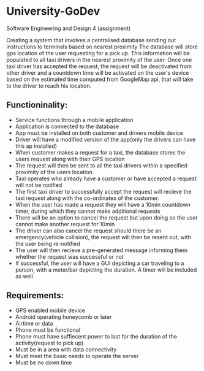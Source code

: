 University-GoDev
================
Software Engineering and Design 4 (assignment)

Creating a system that involves a centralised database sending out instructions to terminals based on nearest proximity
The database will store gps location of the user requesting for a pick up. This information will be populated to all taxi drivers in the nearest proximity of the user.
Once one taxi driver has accepted the request, the request will be deactivated from other driver and a countdown time will be activated on the user's device based on the estimated time computed from GoogleMap api, that will take to the driver to reach his location.


Functioninality:
-

- Service functions through a mobile application
- Application is connected to the database
- App must be installed on both customer and drivers mobile device
- Driver will have a modified version of the app(only the drivers can have this ap installed)
- When customer makes a request for a taxi, the database stores the users request along with their GPS location
- The request will then be sent to all the taxi drivers within a specified proximity of the users location.
- Taxi operates who already have a customer or have accepted a request will not be notified
- The first taxi driver to successfully accept the request will recieve the taxi request along with the co-ordinates of the customer.
- When the user has made a request they will have a 10min countdown timer, during which they cannot make additional requests
- There will be an option to cancel the request but upon doing so the user cannot make another request for 10min
- The driver can also cancel the request should there be an emergency(vehicle collision), the request will then be resent out, with the user being re-notified
- The user will then recieve a pre-generated message informing them whether the request was successful or not
- If successful, the user will have a GUI depicting a car traveling to a person, with a meter/bar depicting the duration. A timer will be included as well


Requirements:
-
- GPS enabled mobile device
- Android operating honeycomb or later
- Airtime or data
- Phone must be functional
- Phone must have suffiecent power to last for the duration of the activity(request to pick up)
- Must be in a area with data connectivity
- Must meet the basic needs to operate the server
- Must be no down time
